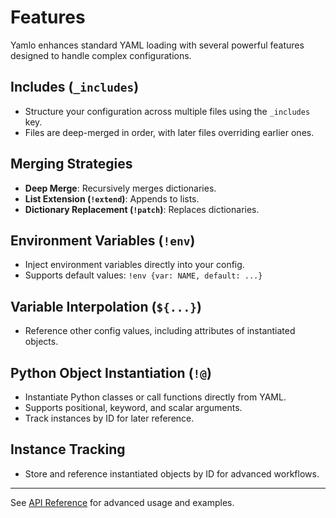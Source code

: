# Features

Yamlo enhances standard YAML loading with several powerful features designed to handle complex configurations.

## Includes (`_includes`)
- Structure your configuration across multiple files using the `_includes` key.
- Files are deep-merged in order, with later files overriding earlier ones.

## Merging Strategies
- **Deep Merge**: Recursively merges dictionaries.
- **List Extension (`!extend`)**: Appends to lists.
- **Dictionary Replacement (`!patch`)**: Replaces dictionaries.

## Environment Variables (`!env`)
- Inject environment variables directly into your config.
- Supports default values: `!env {var: NAME, default: ...}`

## Variable Interpolation (`${...}`)
- Reference other config values, including attributes of instantiated objects.

## Python Object Instantiation (`!@`)
- Instantiate Python classes or call functions directly from YAML.
- Supports positional, keyword, and scalar arguments.
- Track instances by ID for later reference.

## Instance Tracking
- Store and reference instantiated objects by ID for advanced workflows.

---

See [API Reference](api.md) for advanced usage and examples.
